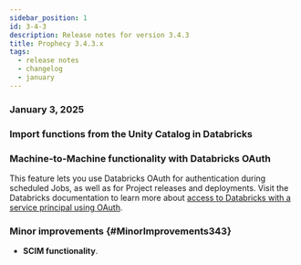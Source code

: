 ```yaml
---
sidebar_position: 1
id: 3-4-3
description: Release notes for version 3.4.3
title: Prophecy 3.4.3.x
tags:
  - release notes
  - changelog
  - january
---
```


<h3><span class="badge">January 3, 2025</span></h3>

### Import functions from the Unity Catalog in Databricks

### Machine-to-Machine functionality with Databricks OAuth

This feature lets you use Databricks OAuth for authentication during scheduled Jobs, as well as for Project releases and deployments. Visit the Databricks documentation to learn more about [access to Databricks with a service principal using OAuth](https://docs.databricks.com/en/dev-tools/auth/oauth-m2m.html).

### Minor improvements {#MinorImprovements343}

- **SCIM functionality**.
